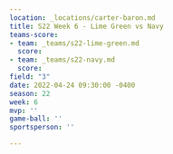 ```yaml
---
location: _locations/carter-baron.md
title: S22 Week 6 - Lime Green vs Navy
teams-score:
- team: _teams/s22-lime-green.md
  score: 
- team: _teams/s22-navy.md
  score: 
field: "3"
date: 2022-04-24 09:30:00 -0400
season: 22
week: 6
mvp: ''
game-ball: ''
sportsperson: ''

---
```

